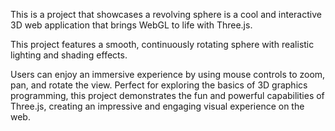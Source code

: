 This is a project that showcases a revolving sphere is a cool and interactive 3D web application that brings WebGL to life with Three.js.

This project features a smooth, continuously rotating sphere with realistic lighting and shading effects. 

Users can enjoy an immersive experience by using mouse controls to zoom, pan, and rotate the view. Perfect for exploring the basics of 3D graphics programming, this project demonstrates the fun and powerful capabilities of Three.js, creating an impressive and engaging visual experience on the web.
 
 
